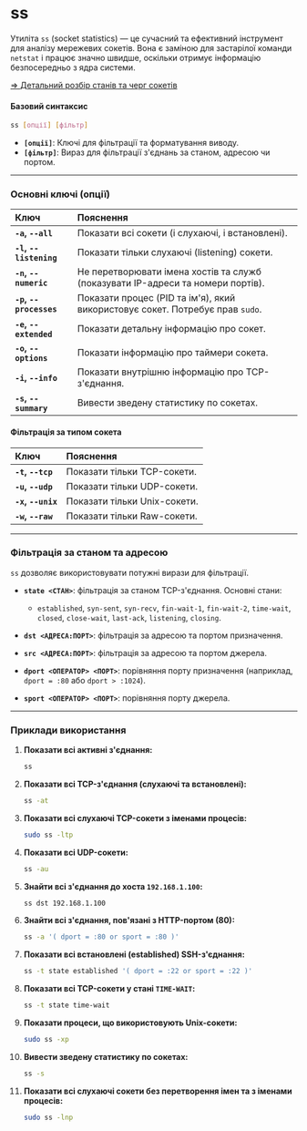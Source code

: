 # ss

Утиліта `ss` (socket statistics) — це сучасний та ефективний інструмент для аналізу мережевих сокетів. Вона є заміною для застарілої команди `netstat` і працює значно швидше, оскільки отримує інформацію безпосередньо з ядра системи.

[=> Детальний розбір станів та черг сокетів](./ss_fields.md)

#### **Базовий синтаксис**

```bash
ss [опції] [фільтр]
```

*   **`[опції]`**: Ключі для фільтрації та форматування виводу.
*   **`[фільтр]`**: Вираз для фільтрації з'єднань за станом, адресою чи портом.

---

### **Основні ключі (опції)**

| Ключ | Пояснення |
| :--- | :--- |
| **`-a`, `--all`** | Показати всі сокети (і слухаючі, і встановлені). |
| **`-l`, `--listening`** | Показати тільки слухаючі (listening) сокети. |
| **`-n`, `--numeric`** | Не перетворювати імена хостів та служб (показувати IP-адреси та номери портів). |
| **`-p`, `--processes`** | Показати процес (PID та ім'я), який використовує сокет. Потребує прав `sudo`. |
| **`-e`, `--extended`** | Показати детальну інформацію про сокет. |
| **`-o`, `--options`** | Показати інформацію про таймери сокета. |
| **`-i`, `--info`** | Показати внутрішню інформацію про TCP-з'єднання. |
| **`-s`, `--summary`** | Вивести зведену статистику по сокетах. |

#### **Фільтрація за типом сокета**

| Ключ | Пояснення |
| :--- | :--- |
| **`-t`, `--tcp`** | Показати тільки TCP-сокети. |
| **`-u`, `--udp`** | Показати тільки UDP-сокети. |
| **`-x`, `--unix`** | Показати тільки Unix-сокети. |
| **`-w`, `--raw`** | Показати тільки Raw-сокети. |

--- 

### **Фільтрація за станом та адресою**

`ss` дозволяє використовувати потужні вирази для фільтрації.

*   **`state <СТАН>`**: фільтрація за станом TCP-з'єднання. Основні стани:
    *   `established`, `syn-sent`, `syn-recv`, `fin-wait-1`, `fin-wait-2`, `time-wait`, `closed`, `close-wait`, `last-ack`, `listening`, `closing`.

*   **`dst <АДРЕСА:ПОРТ>`**: фільтрація за адресою та портом призначення.
*   **`src <АДРЕСА:ПОРТ>`**: фільтрація за адресою та портом джерела.

*   **`dport <ОПЕРАТОР> <ПОРТ>`**: порівняння порту призначення (наприклад, `dport = :80` або `dport > :1024`).
*   **`sport <ОПЕРАТОР> <ПОРТ>`**: порівняння порту джерела.

--- 

### **Приклади використання**

1.  **Показати всі активні з'єднання:**
    ```bash
    ss
    ```

2.  **Показати всі TCP-з'єднання (слухаючі та встановлені):**
    ```bash
    ss -at
    ```

3.  **Показати всі слухаючі TCP-сокети з іменами процесів:**
    ```bash
    sudo ss -ltp
    ```

4.  **Показати всі UDP-сокети:**
    ```bash
    ss -au
    ```

5.  **Знайти всі з'єднання до хоста `192.168.1.100`:**
    ```bash
    ss dst 192.168.1.100
    ```

6.  **Знайти всі з'єднання, пов'язані з HTTP-портом (80):**
    ```bash
    ss -a '( dport = :80 or sport = :80 )'
    ```

7.  **Показати всі встановлені (established) SSH-з'єднання:**
    ```bash
    ss -t state established '( dport = :22 or sport = :22 )'
    ```

8.  **Показати всі TCP-сокети у стані `TIME-WAIT`:**
    ```bash
    ss -t state time-wait
    ```

9.  **Показати процеси, що використовують Unix-сокети:**
    ```bash
    sudo ss -xp
    ```

10. **Вивести зведену статистику по сокетах:**
    ```bash
    ss -s
    ```

11. **Показати всі слухаючі сокети без перетворення імен та з іменами процесів:**
    ```bash
    sudo ss -lnp
    ```

